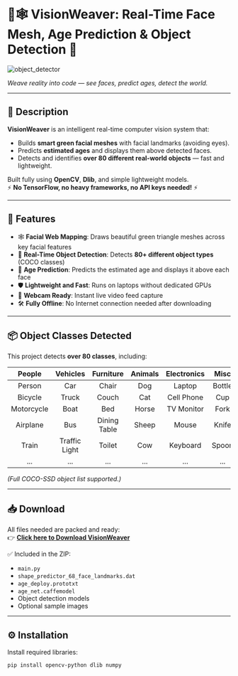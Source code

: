 # 🧠🕸️ VisionWeaver: Real-Time Face Mesh, Age Prediction & Object Detection 🎯

![object_detector](https://github.com/user-attachments/assets/2f939f57-ad28-4e8c-917a-bb1a88c75315)


*Weave reality into code — see faces, predict ages, detect the world.*

---

## 📜 Description

**VisionWeaver** is an intelligent real-time computer vision system that:
- Builds **smart green facial meshes** with facial landmarks (avoiding eyes).
- Predicts **estimated ages** and displays them above detected faces.
- Detects and identifies **over 80 different real-world objects** — fast and lightweight.

Built fully using **OpenCV**, **Dlib**, and simple lightweight models.  
⚡ **No TensorFlow, no heavy frameworks, no API keys needed!** ⚡

---

## 🚀 Features

- 🕸️ **Facial Web Mapping**: Draws beautiful green triangle meshes across key facial features
- 🎯 **Real-Time Object Detection**: Detects **80+ different object types** (COCO classes)
- 🧓 **Age Prediction**: Predicts the estimated age and displays it above each face
- 🛡️ **Lightweight and Fast**: Runs on laptops without dedicated GPUs
- 🎥 **Webcam Ready**: Instant live video feed capture
- 🛠️ **Fully Offline**: No Internet connection needed after downloading

---

## 📦 Object Classes Detected

This project detects **over 80 classes**, including:

| People | Vehicles | Furniture | Animals | Electronics | Misc |
|:------:|:--------:|:---------:|:-------:|:-----------:|:----:|
| Person | Car | Chair | Dog | Laptop | Bottle |
| Bicycle | Truck | Couch | Cat | Cell Phone | Cup |
| Motorcycle | Boat | Bed | Horse | TV Monitor | Fork |
| Airplane | Bus | Dining Table | Sheep | Mouse | Knife |
| Train | Traffic Light | Toilet | Cow | Keyboard | Spoon |
| ... | ... | ... | ... | ... | ... |

*(Full COCO-SSD object list supported.)*

---

## 📥 Download

All files needed are packed and ready:  
👉 [**Click here to Download VisionWeaver**](https://drive.google.com/file/d/1r0LhiuuqOjDQd34q3g7I9WlrvQ6reLUY/view?usp=sharing)

✅ Included in the ZIP:
- `main.py`
- `shape_predictor_68_face_landmarks.dat`
- `age_deploy.prototxt`
- `age_net.caffemodel`
- Object detection models
- Optional sample images

---

## ⚙️ Installation

Install required libraries:

```
pip install opencv-python dlib numpy
